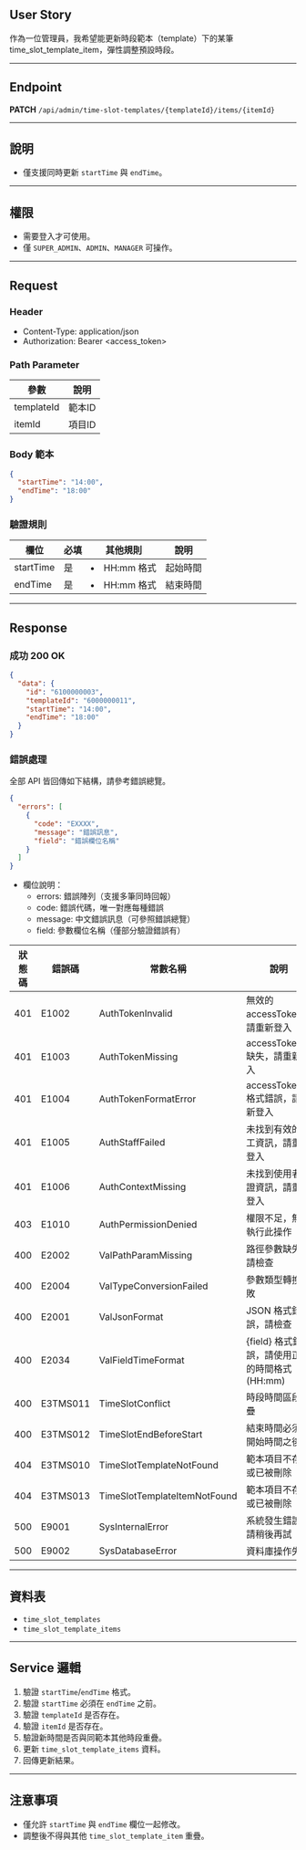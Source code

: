 ## User Story

作為一位管理員，我希望能更新時段範本（template）下的某筆 time_slot_template_item，彈性調整預設時段。

---

## Endpoint

**PATCH** `/api/admin/time-slot-templates/{templateId}/items/{itemId}`

---

## 說明

- 僅支援同時更新 `startTime` 與 `endTime`。

---

## 權限

- 需要登入才可使用。
- 僅 `SUPER_ADMIN`、`ADMIN`、`MANAGER` 可操作。

---

## Request

### Header

- Content-Type: application/json
- Authorization: Bearer <access_token>

### Path Parameter

| 參數       | 說明   |
| ---------- | ------ |
| templateId | 範本ID |
| itemId     | 項目ID |

### Body 範本

```json
{
  "startTime": "14:00",
  "endTime": "18:00"
}
```

### 驗證規則

| 欄位      | 必填 | 其他規則       | 說明     |
| --------- | ---- | -------------- | -------- |
| startTime | 是   | <li>HH:mm 格式 | 起始時間 |
| endTime   | 是   | <li>HH:mm 格式 | 結束時間 |

---

## Response

### 成功 200 OK

```json
{
  "data": {
    "id": "6100000003",
    "templateId": "6000000011",
    "startTime": "14:00",
    "endTime": "18:00"
  }
}
```

### 錯誤處理

全部 API 皆回傳如下結構，請參考錯誤總覽。

```json
{
  "errors": [
    {
      "code": "EXXXX",
      "message": "錯誤訊息",
      "field": "錯誤欄位名稱"
    }
  ]
}
```

- 欄位說明：
  - errors: 錯誤陣列（支援多筆同時回報）
  - code: 錯誤代碼，唯一對應每種錯誤
  - message: 中文錯誤訊息（可參照錯誤總覽）
  - field: 參數欄位名稱（僅部分驗證錯誤有）

| 狀態碼 | 錯誤碼   | 常數名稱                     | 說明                                           |
| ------ | -------- | ---------------------------- | ---------------------------------------------- |
| 401    | E1002  | AuthTokenInvalid       | 無效的 accessToken，請重新登入                 |
| 401    | E1003    | AuthTokenMissing             | accessToken 缺失，請重新登入                   |
| 401    | E1004    | AuthTokenFormatError         | accessToken 格式錯誤，請重新登入               |
| 401    | E1005    | AuthStaffFailed              | 未找到有效的員工資訊，請重新登入               |
| 401    | E1006    | AuthContextMissing           | 未找到使用者認證資訊，請重新登入               |
| 403    | E1010    | AuthPermissionDenied         | 權限不足，無法執行此操作                       |
| 400    | E2002    | ValPathParamMissing          | 路徑參數缺失，請檢查                           |
| 400    | E2004    | ValTypeConversionFailed      | 參數類型轉換失敗                               |
| 400    | E2001    | ValJsonFormat                | JSON 格式錯誤，請檢查                          |
| 400    | E2034    | ValFieldTimeFormat           | {field} 格式錯誤，請使用正確的時間格式 (HH:mm) |
| 400    | E3TMS011 | TimeSlotConflict             | 時段時間區段重疊                               |
| 400    | E3TMS012 | TimeSlotEndBeforeStart       | 結束時間必須在開始時間之後                     |
| 404    | E3TMS010 | TimeSlotTemplateNotFound     | 範本項目不存在或已被刪除                       |
| 404    | E3TMS013 | TimeSlotTemplateItemNotFound | 範本項目不存在或已被刪除                       |
| 500    | E9001    | SysInternalError             | 系統發生錯誤，請稍後再試                       |
| 500    | E9002    | SysDatabaseError             | 資料庫操作失敗                                 |

---

## 資料表

- `time_slot_templates`
- `time_slot_template_items`

---

## Service 邏輯

1. 驗證 `startTime`/`endTime` 格式。
2. 驗證 `startTime` 必須在 `endTime` 之前。
3. 驗證 `templateId` 是否存在。
4. 驗證 `itemId` 是否存在。
5. 驗證新時間是否與同範本其他時段重疊。
6. 更新 `time_slot_template_items` 資料。
7. 回傳更新結果。

---

## 注意事項

- 僅允許 `startTime` 與 `endTime` 欄位一起修改。
- 調整後不得與其他 `time_slot_template_item` 重疊。
